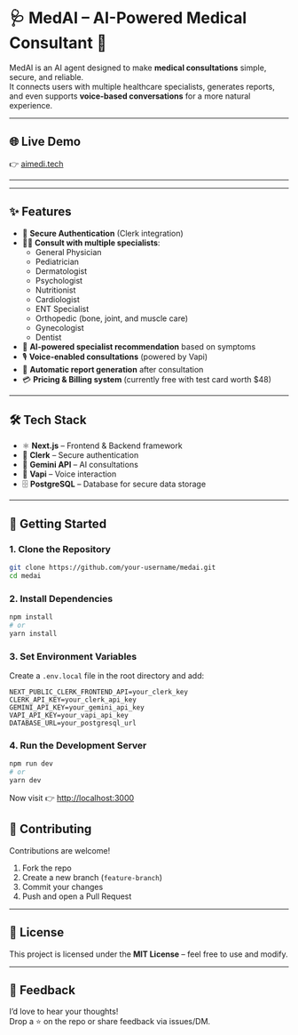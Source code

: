 # 🩺 MedAI – AI-Powered Medical Consultant 🤖

MedAI is an AI agent designed to make **medical consultations** simple, secure, and reliable.  
It connects users with multiple healthcare specialists, generates reports, and even supports **voice-based conversations** for a more natural experience.  

---

## 🌐 Live Demo
👉 [aimedi.tech](https://aimedi.tech)

---


---

## ✨ Features
- 🔐 **Secure Authentication** (Clerk integration)  
- 👩‍⚕️ **Consult with multiple specialists**:
  - General Physician  
  - Pediatrician  
  - Dermatologist  
  - Psychologist  
  - Nutritionist  
  - Cardiologist  
  - ENT Specialist  
  - Orthopedic (bone, joint, and muscle care)  
  - Gynecologist  
  - Dentist  
- 🧠 **AI-powered specialist recommendation** based on symptoms  
- 🎙️ **Voice-enabled consultations** (powered by Vapi)  
- 📑 **Automatic report generation** after consultation  
- 💳 **Pricing & Billing system** (currently free with test card worth $48)  

---

## 🛠️ Tech Stack
- ⚛️ **Next.js** – Frontend & Backend framework  
- 🔐 **Clerk** – Secure authentication  
- 🤖 **Gemini API** – AI consultations  
- 🎤 **Vapi** – Voice interaction  
- 🗄️ **PostgreSQL** – Database for secure data storage  

---

## 🚀 Getting Started

### 1. Clone the Repository
```bash
git clone https://github.com/your-username/medai.git
cd medai
```

### 2. Install Dependencies
```bash
npm install
# or
yarn install
```

### 3. Set Environment Variables
Create a `.env.local` file in the root directory and add:

```
NEXT_PUBLIC_CLERK_FRONTEND_API=your_clerk_key
CLERK_API_KEY=your_clerk_api_key
GEMINI_API_KEY=your_gemini_api_key
VAPI_API_KEY=your_vapi_api_key
DATABASE_URL=your_postgresql_url
```

### 4. Run the Development Server
```bash
npm run dev
# or
yarn dev
```

Now visit 👉 [http://localhost:3000](http://localhost:3000)


## 🤝 Contributing
Contributions are welcome!  

1. Fork the repo  
2. Create a new branch (`feature-branch`)  
3. Commit your changes  
4. Push and open a Pull Request  

---

## 📜 License
This project is licensed under the **MIT License** – feel free to use and modify.

---

## 💬 Feedback
I’d love to hear your thoughts!  
Drop a ⭐ on the repo or share feedback via issues/DM.
